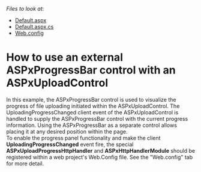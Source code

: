 <!-- default file list -->
*Files to look at*:

* [Default.aspx](./CS/Site/Default.aspx)
* [Default.aspx.cs](./CS/Site/Default.aspx.cs)
* [Web.config](./CS/Site/Web.config)
<!-- default file list end -->
# How to use an external ASPxProgressBar control with an ASPxUploadControl


<p>In this example, the ASPxProgressBar control is used to visualize the progress of file uploading initiated within the ASPxUploadControl. The UploadingProgressChanged client event of the ASPxUploadControl is handled to supply the ASPxProgressBar control with the current progress information. Using the ASPxProgressBar as a separate control allows placing it at any desired position within the page.<br />
To enable the progress panel functionality and make the client <strong>UploadingProgressChanged</strong> event fire, the special <strong>ASPxUploadProgressHttpHandler</strong> and <strong>ASPxHttpHandlerModule</strong> should be registered within a web project's Web.Config file. See the "Web.config" tab for more detail.</p>

<br/>


